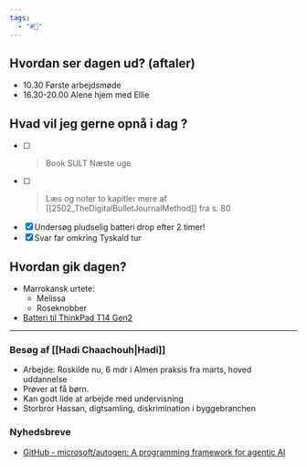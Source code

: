 ```yaml
---
tags:
  - "#📅"
---
```

## Hvordan ser dagen ud? (aftaler)
* 10.30 Første arbejdsmøde
* 16.30-20.00 Alene hjem med Ellie

## Hvad vil jeg gerne opnå i dag ?
- [ ] >Book SULT Næste uge
- [ ] >Læs og noter to kapitler mere af [[2502_TheDigitalBulletJournalMethod]] fra s. 80
- [x] Undersøg pludselig batteri drop efter 2 timer!
- [x] Svar far omkring Tyskald tur

## Hvordan gik dagen?
* Marrokansk urtete:
	* Melissa
	* Roseknobber
* [Batteri til ThinkPad T14 Gen2 ](https://www.batterybuy.dk/lenovo-batterier/lenovo-thinkpad-t14-gen-2-20w0-laptop-batteri.htm)
---
### Besøg af [[Hadi Chaachouh|Hadi]]
- Arbejde: Roskilde nu, 6 mdr i Almen praksis fra marts, hoved uddannelse
- Prøver at få børn. 
- Kan godt lide at arbejde med undervisning 
- Storbror Hassan, digtsamling, diskrimination i byggebranchen 
### Nyhedsbreve
- [GitHub - microsoft/autogen: A programming framework for agentic AI](https://github.com/microsoft/autogen)


